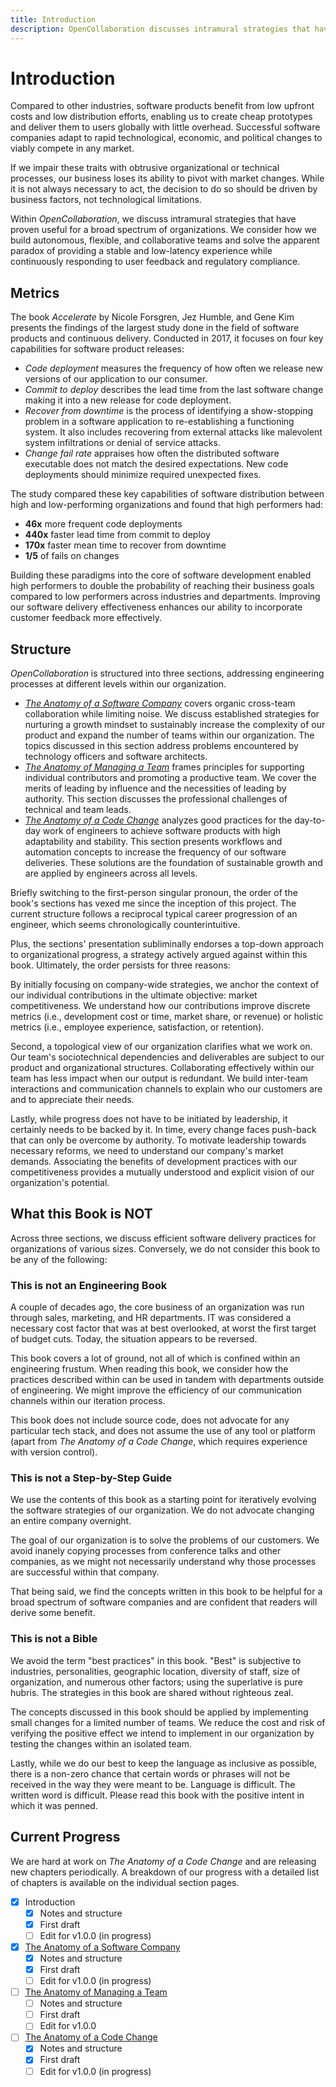 ```yaml
---
title: Introduction
description: OpenCollaboration discusses intramural strategies that have proven useful for a broad spectrum of organizations. We consider how to build autonomous, flexible, and collaborative teams and solve the apparent paradox of providing a stable and low-latency experience while continuously responding to user feedback and regulatory compliance.
---
```


# Introduction

Compared to other industries, software products benefit from low upfront costs and low distribution efforts, enabling us to create cheap prototypes and deliver them to users globally with little overhead. Successful software companies adapt to rapid technological, economic, and political changes to viably compete in any market.

If we impair these traits with obtrusive organizational or technical processes, our business loses its ability to pivot with market changes. While it is not always necessary to act, the decision to do so should be driven by business factors, not technological limitations.

Within *OpenCollaboration*, we discuss intramural strategies that have proven useful for a broad spectrum of organizations. We consider how we build autonomous, flexible, and collaborative teams and solve the apparent paradox of providing a stable and low-latency experience while continuously responding to user feedback and regulatory compliance.

## Metrics

The book *Accelerate* by Nicole Forsgren, Jez Humble, and Gene Kim presents the findings of the largest study done in the field of software products and continuous delivery. Conducted in 2017, it focuses on four key capabilities for software product releases:

- *Code deployment* measures the frequency of how often we release new versions of our application to our consumer.
- *Commit to deploy* describes the lead time from the last software change making it into a new release for code deployment.
- *Recover from downtime* is the process of identifying a show-stopping problem in a software application to re-establishing a functioning system. It also includes recovering from external attacks like malevolent system infiltrations or denial of service attacks.
- *Change fail rate* appraises how often the distributed software executable does not match the desired expectations. New code deployments should minimize required unexpected fixes.

The study compared these key capabilities of software distribution between high and low-performing organizations and found that high performers had:

- **46x** more frequent code deployments
- **440x** faster lead time from commit to deploy
- **170x** faster mean time to recover from downtime
- **1/5** of fails on changes

Building these paradigms into the core of software development enabled high performers to double the probability of reaching their business goals compared to low performers across industries and departments. Improving our software delivery effectiveness enhances our ability to incorporate customer feedback more effectively.

## Structure

*OpenCollaboration* is structured into three sections, addressing engineering processes at different levels within our organization.

- [*The Anatomy of a Software Company*](../anatomy-of-a-software-company/README.md) covers organic cross-team collaboration while limiting noise. We discuss established strategies for nurturing a growth mindset to sustainably increase the complexity of our product and expand the number of teams within our organization. The topics discussed in this section address problems encountered by technology officers and software architects.
- [*The Anatomy of Managing a Team*](../anatomy-of-managing-a-team/README.md) frames principles for supporting individual contributors and promoting a productive team. We cover the merits of leading by influence and the necessities of leading by authority. This section discusses the professional challenges of technical and team leads.
- [*The Anatomy of a Code Change*](../anatomy-of-a-code-change/README.md) analyzes good practices for the day-to-day work of engineers to achieve software products with high adaptability and stability. This section presents workflows and automation concepts to increase the frequency of our software deliveries. These solutions are the foundation of sustainable growth and are applied by engineers across all levels.

Briefly switching to the first-person singular pronoun, the order of the book's sections has vexed me since the inception of this project. The current structure follows a reciprocal typical career progression of an engineer, which seems chronologically counterintuitive.

Plus, the sections' presentation subliminally endorses a top-down approach to organizational progress, a strategy actively argued against within this book. Ultimately, the order persists for three reasons:

By initially focusing on company-wide strategies, we anchor the context of our individual contributions in the ultimate objective: market competitiveness. We understand how our contributions improve discrete metrics (i.e., development cost or time, market share, or revenue) or holistic metrics (i.e., employee experience, satisfaction, or retention).

Second, a topological view of our organization clarifies what we work on. Our team's sociotechnical dependencies and deliverables are subject to our product and organizational structures. Collaborating effectively within our team has less impact when our output is redundant. We build inter-team interactions and communication channels to explain who our customers are and to appreciate their needs.

Lastly, while progress does not have to be initiated by leadership, it certainly needs to be backed by it. In time, every change faces push-back that can only be overcome by authority. To motivate leadership towards necessary reforms, we need to understand our company's market demands. Associating the benefits of development practices with our competitiveness provides a mutually understood and explicit vision of our organization's potential.

## What this Book is NOT

Across three sections, we discuss efficient software delivery practices for organizations of various sizes. Conversely, we do not consider this book to be any of the following:

### This is not an Engineering Book

A couple of decades ago, the core business of an organization was run through sales, marketing, and HR departments. IT was considered a necessary cost factor that was at best overlooked, at worst the first target of budget cuts. Today, the situation appears to be reversed.

This book covers a lot of ground, not all of which is confined within an engineering frustum. When reading this book, we consider how the practices described within can be used in tandem with departments outside of engineering. We might improve the efficiency of our communication channels within our iteration process.

This book does not include source code, does not advocate for any particular tech stack, and does not assume the use of any tool or platform (apart from *The Anatomy of a Code Change*, which requires experience with version control).

### This is not a Step-by-Step Guide

We use the contents of this book as a starting point for iteratively evolving the software strategies of our organization. We do not advocate changing an entire company overnight.

The goal of our organization is to solve the problems of our customers. We avoid inanely copying processes from conference talks and other companies, as we might not necessarily understand why those processes are successful within that company.

That being said, we find the concepts written in this book to be helpful for a broad spectrum of software companies and are confident that readers will derive some benefit.

### This is not a Bible

We avoid the term "best practices" in this book. "Best" is subjective to industries, personalities, geographic location, diversity of staff, size of organization, and numerous other factors; using the superlative is pure hubris. The strategies in this book are shared without righteous zeal.

The concepts discussed in this book should be applied by implementing small changes for a limited number of teams. We reduce the cost and risk of verifying the positive effect we intend to implement in our organization by testing the changes within an isolated team.

Lastly, while we do our best to keep the language as inclusive as possible, there is a non-zero chance that certain words or phrases will not be received in the way they were meant to be. Language is difficult. The written word is difficult. Please read this book with the positive intent in which it was penned.

## Current Progress

We are hard at work on *The Anatomy of a Code Change* and are releasing new chapters periodically. A breakdown of our progress with a detailed list of chapters is available on the individual section pages.

- [x] Introduction
    - [x] Notes and structure
    - [x] First draft
    - [ ] Edit for v1.0.0 (in progress)
- [x] [The Anatomy of a Software Company](../anatomy-of-a-software-company/README.md)
    - [x] Notes and structure
    - [x] First draft
    - [ ] Edit for v1.0.0 (in progress)
- [ ] [The Anatomy of Managing a Team](../anatomy-of-managing-a-team/README.md)
    - [ ] Notes and structure
    - [ ] First draft
    - [ ] Edit for v1.0.0
- [ ] [The Anatomy of a Code Change](../anatomy-of-a-code-change/README.md)
    - [x] Notes and structure
    - [x] First draft
    - [ ] Edit for v1.0.0 (in progress)
